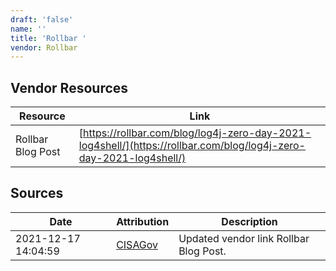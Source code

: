 ```yaml
---
draft: 'false'
name: ''
title: 'Rollbar '
vendor: Rollbar
---
```


## Vendor Resources
| Resource | Link |
| --- | --- |
| Rollbar Blog Post | [https://rollbar.com/blog/log4j-zero-day-2021-log4shell/](https://rollbar.com/blog/log4j-zero-day-2021-log4shell/) |



## Sources
| Date | Attribution | Description |
| --- | --- | --- |
| 2021-12-17 14:04:59 | [CISAGov](https://raw.githubusercontent.com/cisagov/log4j-affected-db/develop/README.md) | Updated vendor link Rollbar Blog Post.  |
